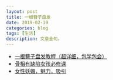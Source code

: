 ```yaml
---
layout: post
title: 一根簪子盘发
date: 2019-02-19
categories: blog
tags: [生活]
description: 文章金句。
---
```


- [一根簪子盘发教程（超详细，包学包会）](https://www.bilibili.com/video/av42293611)
- [骨相有缺陷女孩必修课](https://www.bilibili.com/video/av40869150)
- [女性妖媚，魅力，吸引](https://www.bilibili.com/video/av21579849)
